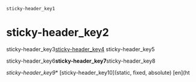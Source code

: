 ```ngMeta
sticky-header_key1
```
# sticky-header_key2
sticky-header_key3[sticky-header_key4](http://abhishekgupta92.github.io/equality10)
sticky-header_key5

sticky-header_key6**sticky-header_key7**sticky-header_key8

*sticky-header_key9** [sticky-header_key10](static, fixed, absolute) [en](ht
